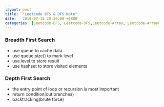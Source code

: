 ```yaml
---
layout: post
title:  "Leetcode BFS & DFS Note"
date:   2019-07-15 20:30:00 +0800
categories: [Leetcode-BFS, Leetcode-DFS,Leetcode-Array, Leetcode-ArrayList, Leetcode-LinkedList, Algorithm]
---
```

### Breadth First Search
- use queue to cache data
- use queue.size() to mark level
- use level to store result
- use hashset to store visited elements

### Depth First Search
- the entry point of loop or recursion is most important
- return condition(cut branches)
- backtracking(brute force)